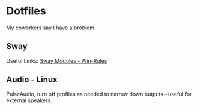 # Dotfiles

My coworkers say I have a problem.

## Sway

Useful Links:
[Sway Modules - Win-Rules](https://gitlab.com/that1communist/dotfiles/-/blob/master/.config/sway/modules/win-rules)

## Audio - Linux

PulseAudio, turn off profiles as needed to narrow down outputs--useful for external speakers.
